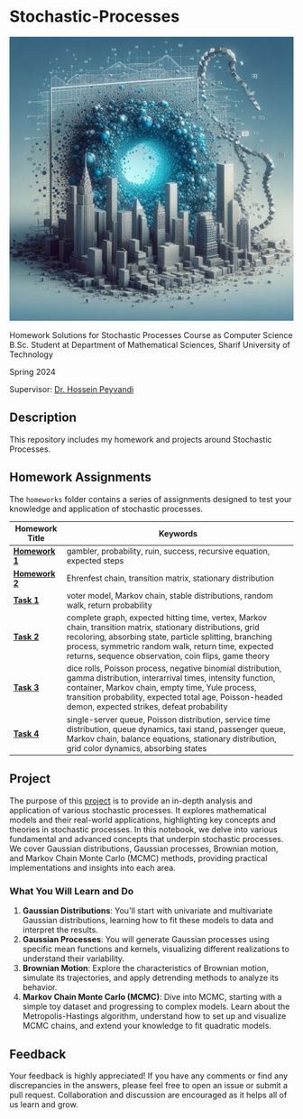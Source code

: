 # Stochastic-Processes

![stochastic-processes-cover](/images/cover.jpeg)

Homework Solutions for Stochastic Processes Course as Computer Science B.Sc. Student at Department of Mathematical Sciences, Sharif University of Technology

Spring 2024

Supervisor: [Dr. Hossein Peyvandi](https://www.linkedin.com/in/hossein-peyvandi-phd-27677210)


## Description
This repository includes my homework and projects around Stochastic Processes.
## Homework Assignments
The `homeworks` folder contains a series of assignments designed to test your knowledge and application of stochastic processes.

| Homework Title                    | Keywords                                                           |
|-----------------------------------|--------------------------------------------------------------------|
| [**Homework 1**](./homeworks/hw_1.pdf)                    | gambler, probability, ruin, success, recursive equation, expected steps |
| [**Homework 2**](./homeworks//hw_2.pdf)                    | Ehrenfest chain, transition matrix, stationary distribution        |
| [**Task 1**](./homeworks/task_1.pdf)                        | voter model, Markov chain, stable distributions, random walk, return probability |
| [**Task 2**](./homeworks/task_2.pdf)                       | complete graph, expected hitting time, vertex, Markov chain, transition matrix, stationary distributions, grid recoloring, absorbing state, particle splitting, branching process, symmetric random walk, return time, expected returns, sequence observation, coin flips, game theory |
| [**Task 3**](./homeworks/task_3.pdf)                        | dice rolls, Poisson process, negative binomial distribution, gamma distribution, interarrival times, intensity function, container, Markov chain, empty time, Yule process, transition probability, expected total age, Poisson-headed demon, expected strikes, defeat probability |
| [**Task 4**](./homeworks/task_4.pdf)                        | single-server queue, Poisson distribution, service time distribution, queue dynamics, taxi stand, passenger queue, Markov chain, balance equations, stationary distribution, grid color dynamics, absorbing states |


## Project
The purpose of this [project](./project/) is to provide an in-depth analysis and application of various stochastic processes. It explores mathematical models and their real-world applications, highlighting key concepts and theories in stochastic processes. In this notebook, we delve into various fundamental and advanced concepts that underpin stochastic processes. We cover Gaussian distributions, Gaussian processes, Brownian motion, and Markov Chain Monte Carlo (MCMC) methods, providing practical implementations and insights into each area.

### What You Will Learn and Do
1. **Gaussian Distributions**: You'll start with univariate and multivariate Gaussian distributions, learning how to fit these models to data and interpret the results.
2. **Gaussian Processes**: You will generate Gaussian processes using specific mean functions and kernels, visualizing different realizations to understand their variability.
3. **Brownian Motion**: Explore the characteristics of Brownian motion, simulate its trajectories, and apply detrending methods to analyze its behavior.
4. **Markov Chain Monte Carlo (MCMC)**: Dive into MCMC, starting with a simple toy dataset and progressing to complex models. Learn about the Metropolis-Hastings algorithm, understand how to set up and visualize MCMC chains, and extend your knowledge to fit quadratic models.

## Feedback
Your feedback is highly appreciated! If you have any comments or find any discrepancies in the answers, please feel free to open an issue or submit a pull request. Collaboration and discussion are encouraged as it helps all of us learn and grow.
